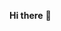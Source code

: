 **Hi there** 🙌

<!-- ## Software Engineer, Artificial Intelligence Enthusiast -->

<!-- An informatics engineering graduate student, concentrating on Software Engineering and Artificial Intelligence (AI), who is motivated, visionary, and capable of being a groundbreaker. Seeking MT Program as a platform for learning and growing. During the lectures, successfully led an internal technology organization by demonstrating the values of professionalism, utilization of technology, teamwork, and persuasive communication. -->


<!-- - :robot: **Front End Stack**: Vue.js, Nuxt, Flutter  -->
<!-- - :green_apple: **Back End Stack**: Python, Django REST framework, nodejs, Express, PHP, Laravel/Lumen, CodeIgniter -->
<!-- - :blue_heart: **Database**: MySQL, Postgresql, SQLite -->

<!-- ### Let's connect!
<p>
    <a href="https://linkedin.com/in/nandahadymulya" target="blank"><img src="https://img.shields.io/badge/LinkedIn-30302f?style=flat&logo=linkedin" /></a>
</p> -->

